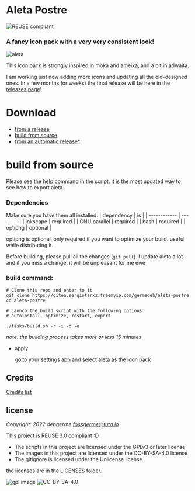 <!--
SPDX-FileCopyrightText: 2022 debgerme <fossgerme@tuta.io>

SPDX-License-Identifier: CC-BY-SA-4.0
-->

# Aleta Postre 

![REUSE compliant](https://gitea.sergiotarxz.freemyip.com/germedeb/aleta-postre/raw/branch/master/other/images/reuse-compliant.svg) 

### A fancy icon pack with a very very consistent look!

![aleta](https://gitea.sergiotarxz.freemyip.com/germedeb/aleta-postre/raw/branch/master/other/images/Presentacion.png)

This icon pack is strongly inspired in moka and ameixa, and a bit in adwaita.

I am working just now adding more icons and updating all the old-designed ones. In a few months (or weeks) the final release will be here in the [releases page](https://gitea.sergiotarxz.freemyip.com/germedeb/aleta-postre/releases)! 

# Download

* [from a release](https://gitea.sergiotarxz.freemyip.com/germedeb/aleta-postre/releases)
* [build from source](https://gitea.sergiotarxz.freemyip.com/germedeb/aleta-postre#build-from-source)
* [from an automatic release*](https://gitea.sergiotarxz.freemyip.com/sergiotarxz/AletaReleaser)

# build from source

Please see the help command in the script. it is the most updated way to see how to export aleta.

### Dependencies

Make sure you have them all installed.
| dependency   | is       |
| ------------ | -------- |
| inkscape     | required |
| GNU parallel | required |
| bash         | required |
| optipng      | optional |

optipng is optional, only required if you want to optimize your build. useful while distributing it.

Before building, please pull all the changes (`git pull`). I update aleta a lot and if you miss a change, it will be unpleasant for me ewe

### build command:

```
# Clone this repo and enter to it
git clone https://gitea.sergiotarxz.freemyip.com/germedeb/aleta-postre
cd aleta-postre

# Launch the build script with the following options:
# autoinstall, optimize, restart, export

./tasks/build.sh -r -i -o -e
```
*note: the building process takes more or less 15 minutes*

* apply

	go to your settings app and select aleta as the icon pack

## Credits

[Credits list](./AUTHORS.md)	

## license

*Copyright: 2022 debgerme <fossgerme@tuta.io>*

This project is REUSE 3.0 compliant :D

* The scripts in this project are licensed under the GPLv3 or later license
* The images in this project are licensed under the CC-BY-SA-4.0 license
* The gitignore is licensed under the Unlicense license

the licenses are in the LICENSES folder. 

![gpl image](https://www.gnu.org/graphics/gplv3-with-text-136x68.png) ![CC-BY-SA-4.0](https://i.creativecommons.org/l/by-sa/4.0/88x31.png)
